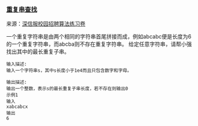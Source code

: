 ###  [重复串查找](<https://www.nowcoder.com/questionTerminal/33d378140e084df9adbbb88eacf34e50?answerType=1&f=discussion>)
来源：[深信服校园招聘算法练习卷](<https://www.nowcoder.com/test/23358504/summary>)

一个重复字符串是由两个相同的字符串首尾拼接而成，例如abcabc便是长度为6的一个重复字符串，而abcba则不存在重复字符串。
给定任意字符串，请帮小强找出其中的最长重复子串。

```
输入描述:
输入一个字符串s，其中s长度小于1e4而且只包含数字和字母。

输出描述:
输出一个整数，表示s的最长重复子串长度，若不存在则输出0
示例1
输入
xabcabcx
输出
6
```

